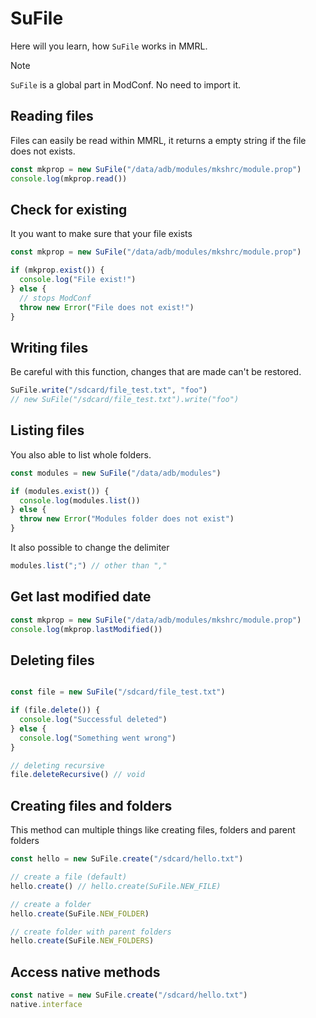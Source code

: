 # SuFile

Here will you learn, how `SuFile` works in MMRL.

> [!NOTE]
> `SuFile` is a global part in ModConf. No need to import it.

## Reading files

Files can easily be read within MMRL, it returns a empty string if the file does not exists.

```js
const mkprop = new SuFile("/data/adb/modules/mkshrc/module.prop")
console.log(mkprop.read())
```

## Check for existing

It you want to make sure that your file exists

```js
const mkprop = new SuFile("/data/adb/modules/mkshrc/module.prop")

if (mkprop.exist()) {
  console.log("File exist!")
} else {
  // stops ModConf
  throw new Error("File does not exist!")
}
```

## Writing files

Be careful with this function, changes that are made can't be restored.

```js
SuFile.write("/sdcard/file_test.txt", "foo")
// new SuFile("/sdcard/file_test.txt").write("foo")
```

## Listing files

You also able to list whole folders.

```js
const modules = new SuFile("/data/adb/modules")

if (modules.exist()) {
  console.log(modules.list())
} else {
  throw new Error("Modules folder does not exist")
}
```

It also possible to change the delimiter

```js
modules.list(";") // other than ","
```

## Get last modified date

```js
const mkprop = new SuFile("/data/adb/modules/mkshrc/module.prop")
console.log(mkprop.lastModified())
```

## Deleting files

```js

const file = new SuFile("/sdcard/file_test.txt")

if (file.delete()) {
  console.log("Successful deleted")
} else {
  console.log("Something went wrong")
}

// deleting recursive
file.deleteRecursive() // void
```

## Creating files and folders

This method can multiple things like creating files, folders and parent folders

```js
const hello = new SuFile.create("/sdcard/hello.txt")

// create a file (default)
hello.create() // hello.create(SuFile.NEW_FILE)

// create a folder
hello.create(SuFile.NEW_FOLDER)

// create folder with parent folders
hello.create(SuFile.NEW_FOLDERS) 
```

## Access native methods

```js
const native = new SuFile.create("/sdcard/hello.txt")
native.interface
```
